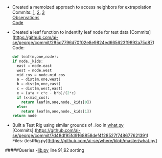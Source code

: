 - Created a memoized approach to access neighbors for extrapolation<br/>
  Commits: 
  [1](https://github.com/ai-se/george/commit/285d7796d70f02e8e9824ed665623f9892a75d87), [2](https://github.com/ai-se/george/commit/3ee7e8c1244d781d3cdf5d6ee7c493e45e648e82), [3](https://github.com/ai-se/george/commit/feeb9902fa69bc8306ebfafca6fbb582c317e7ee)<br/>
  [Observations](https://github.com/ai-se/george/blob/master/Observations/Memoization.md) <br/>
  [Code](https://github.com/ai-se/george/blob/master/extrapolation.py)<br/>

- Created a leaf function to indentify leaf node for test data
  [Commits] (https://github.com/ai-se/george/commit/285d7796d70f02e8e9824ed665623f9892a75d87)<br/>
  Code: <br/>
  ```python
  def leaf(m,one,node):
  if node._kids:
    east = node.east
    west = node.west
    mid_cos = node.mid_cos
    a = dist(m,one,west)
    b = dist(m,one,east)
    c = dist(m,west,east)
    x = (a*a + c*c - b*b)/(2*c)
    if (x<mid_cos):
      return leaf(m,one,node._kids[0])
    else:
      return leaf(m,one,node._kids[1])
  return node
  ```
- Built a Test Rig using similar grounds of _loo in [what.py]()<br/>
  [Commits]:(https://github.com/ai-se/george/commit/7d48df95fd9168858def4f28527f748677621391)<br/>
  Files: (testRig.py)[https://github.com/ai-se/where/blob/master/what.py]<br/>


#####Queries
-[lib.py](https://github.com/ai-se/where/blob/master/lib.py) line 91,92 sorting  
